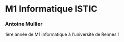 # M1 Informatique ISTIC
### Antoine Mullier

1ère année de M1 informatique à l'université de Rennes 1